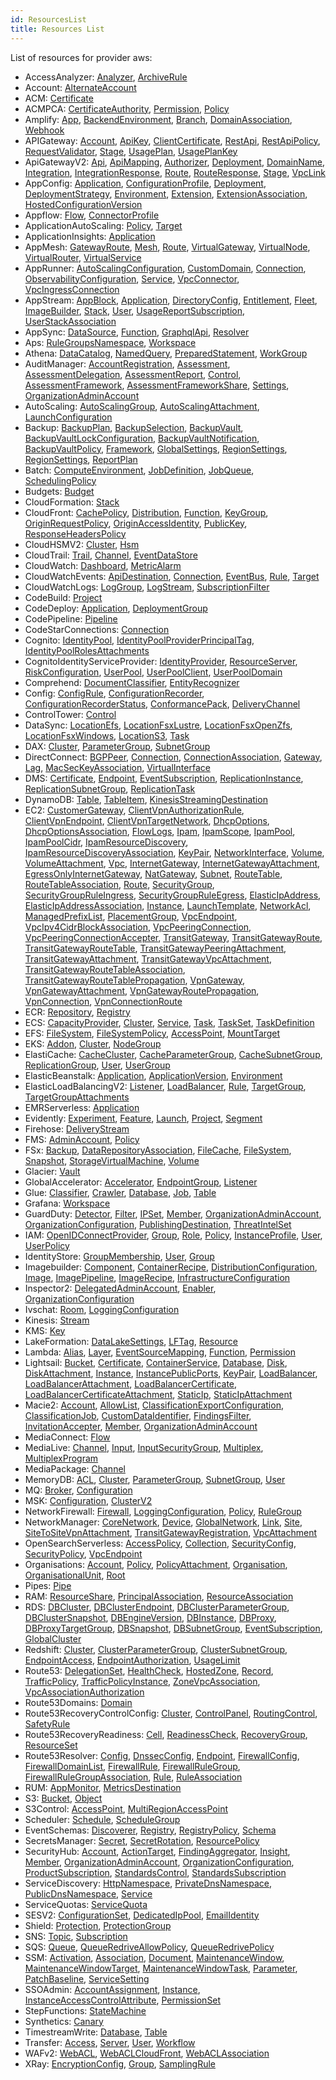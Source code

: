 ```yaml
---
id: ResourcesList
title: Resources List
---
```

List of resources for provider aws:

* AccessAnalyzer: 
[Analyzer](./resources/AccessAnalyzer/Analyzer.md), [ArchiveRule](./resources/AccessAnalyzer/ArchiveRule.md)
* Account: 
[AlternateAccount](./resources/Account/AlternateAccount.md)
* ACM: 
[Certificate](./resources/ACM/Certificate.md)
* ACMPCA: 
[CertificateAuthority](./resources/ACMPCA/CertificateAuthority.md), [Permission](./resources/ACMPCA/Permission.md), [Policy](./resources/ACMPCA/Policy.md)
* Amplify: 
[App](./resources/Amplify/App.md), [BackendEnvironment](./resources/Amplify/BackendEnvironment.md), [Branch](./resources/Amplify/Branch.md), [DomainAssociation](./resources/Amplify/DomainAssociation.md), [Webhook](./resources/Amplify/Webhook.md)
* APIGateway: 
[Account](./resources/APIGateway/Account.md), [ApiKey](./resources/APIGateway/ApiKey.md), [ClientCertificate](./resources/APIGateway/ClientCertificate.md), [RestApi](./resources/APIGateway/RestApi.md), [RestApiPolicy](./resources/APIGateway/RestApiPolicy.md), [RequestValidator](./resources/APIGateway/RequestValidator.md), [Stage](./resources/APIGateway/Stage.md), [UsagePlan](./resources/APIGateway/UsagePlan.md), [UsagePlanKey](./resources/APIGateway/UsagePlanKey.md)
* ApiGatewayV2: 
[Api](./resources/ApiGatewayV2/Api.md), [ApiMapping](./resources/ApiGatewayV2/ApiMapping.md), [Authorizer](./resources/ApiGatewayV2/Authorizer.md), [Deployment](./resources/ApiGatewayV2/Deployment.md), [DomainName](./resources/ApiGatewayV2/DomainName.md), [Integration](./resources/ApiGatewayV2/Integration.md), [IntegrationResponse](./resources/ApiGatewayV2/IntegrationResponse.md), [Route](./resources/ApiGatewayV2/Route.md), [RouteResponse](./resources/ApiGatewayV2/RouteResponse.md), [Stage](./resources/ApiGatewayV2/Stage.md), [VpcLink](./resources/ApiGatewayV2/VpcLink.md)
* AppConfig: 
[Application](./resources/AppConfig/Application.md), [ConfigurationProfile](./resources/AppConfig/ConfigurationProfile.md), [Deployment](./resources/AppConfig/Deployment.md), [DeploymentStrategy](./resources/AppConfig/DeploymentStrategy.md), [Environment](./resources/AppConfig/Environment.md), [Extension](./resources/AppConfig/Extension.md), [ExtensionAssociation](./resources/AppConfig/ExtensionAssociation.md), [HostedConfigurationVersion](./resources/AppConfig/HostedConfigurationVersion.md)
* Appflow: 
[Flow](./resources/Appflow/Flow.md), [ConnectorProfile](./resources/Appflow/ConnectorProfile.md)
* ApplicationAutoScaling: 
[Policy](./resources/ApplicationAutoScaling/Policy.md), [Target](./resources/ApplicationAutoScaling/Target.md)
* ApplicationInsights: 
[Application](./resources/ApplicationInsights/Application.md)
* AppMesh: 
[GatewayRoute](./resources/AppMesh/GatewayRoute.md), [Mesh](./resources/AppMesh/Mesh.md), [Route](./resources/AppMesh/Route.md), [VirtualGateway](./resources/AppMesh/VirtualGateway.md), [VirtualNode](./resources/AppMesh/VirtualNode.md), [VirtualRouter](./resources/AppMesh/VirtualRouter.md), [VirtualService](./resources/AppMesh/VirtualService.md)
* AppRunner: 
[AutoScalingConfiguration](./resources/AppRunner/AutoScalingConfiguration.md), [CustomDomain](./resources/AppRunner/CustomDomain.md), [Connection](./resources/AppRunner/Connection.md), [ObservabilityConfiguration](./resources/AppRunner/ObservabilityConfiguration.md), [Service](./resources/AppRunner/Service.md), [VpcConnector](./resources/AppRunner/VpcConnector.md), [VpcIngressConnection](./resources/AppRunner/VpcIngressConnection.md)
* AppStream: 
[AppBlock](./resources/AppStream/AppBlock.md), [Application](./resources/AppStream/Application.md), [DirectoryConfig](./resources/AppStream/DirectoryConfig.md), [Entitlement](./resources/AppStream/Entitlement.md), [Fleet](./resources/AppStream/Fleet.md), [ImageBuilder](./resources/AppStream/ImageBuilder.md), [Stack](./resources/AppStream/Stack.md), [User](./resources/AppStream/User.md), [UsageReportSubscription](./resources/AppStream/UsageReportSubscription.md), [UserStackAssociation](./resources/AppStream/UserStackAssociation.md)
* AppSync: 
[DataSource](./resources/AppSync/DataSource.md), [Function](./resources/AppSync/Function.md), [GraphqlApi](./resources/AppSync/GraphqlApi.md), [Resolver](./resources/AppSync/Resolver.md)
* Aps: 
[RuleGroupsNamespace](./resources/Aps/RuleGroupsNamespace.md), [Workspace](./resources/Aps/Workspace.md)
* Athena: 
[DataCatalog](./resources/Athena/DataCatalog.md), [NamedQuery](./resources/Athena/NamedQuery.md), [PreparedStatement](./resources/Athena/PreparedStatement.md), [WorkGroup](./resources/Athena/WorkGroup.md)
* AuditManager: 
[AccountRegistration](./resources/AuditManager/AccountRegistration.md), [Assessment](./resources/AuditManager/Assessment.md), [AssessmentDelegation](./resources/AuditManager/AssessmentDelegation.md), [AssessmentReport](./resources/AuditManager/AssessmentReport.md), [Control](./resources/AuditManager/Control.md), [AssessmentFramework](./resources/AuditManager/AssessmentFramework.md), [AssessmentFrameworkShare](./resources/AuditManager/AssessmentFrameworkShare.md), [Settings](./resources/AuditManager/Settings.md), [OrganizationAdminAccount](./resources/AuditManager/OrganizationAdminAccount.md)
* AutoScaling: 
[AutoScalingGroup](./resources/AutoScaling/AutoScalingGroup.md), [AutoScalingAttachment](./resources/AutoScaling/AutoScalingAttachment.md), [LaunchConfiguration](./resources/AutoScaling/LaunchConfiguration.md)
* Backup: 
[BackupPlan](./resources/Backup/BackupPlan.md), [BackupSelection](./resources/Backup/BackupSelection.md), [BackupVault](./resources/Backup/BackupVault.md), [BackupVaultLockConfiguration](./resources/Backup/BackupVaultLockConfiguration.md), [BackupVaultNotification](./resources/Backup/BackupVaultNotification.md), [BackupVaultPolicy](./resources/Backup/BackupVaultPolicy.md), [Framework](./resources/Backup/Framework.md), [GlobalSettings](./resources/Backup/GlobalSettings.md), [RegionSettings](./resources/Backup/RegionSettings.md), [RegionSettings](./resources/Backup/RegionSettings.md), [ReportPlan](./resources/Backup/ReportPlan.md)
* Batch: 
[ComputeEnvironment](./resources/Batch/ComputeEnvironment.md), [JobDefinition](./resources/Batch/JobDefinition.md), [JobQueue](./resources/Batch/JobQueue.md), [SchedulingPolicy](./resources/Batch/SchedulingPolicy.md)
* Budgets: 
[Budget](./resources/Budgets/Budget.md)
* CloudFormation: 
[Stack](./resources/CloudFormation/Stack.md)
* CloudFront: 
[CachePolicy](./resources/CloudFront/CachePolicy.md), [Distribution](./resources/CloudFront/Distribution.md), [Function](./resources/CloudFront/Function.md), [KeyGroup](./resources/CloudFront/KeyGroup.md), [OriginRequestPolicy](./resources/CloudFront/OriginRequestPolicy.md), [OriginAccessIdentity](./resources/CloudFront/OriginAccessIdentity.md), [PublicKey](./resources/CloudFront/PublicKey.md), [ResponseHeadersPolicy](./resources/CloudFront/ResponseHeadersPolicy.md)
* CloudHSMV2: 
[Cluster](./resources/CloudHSMV2/Cluster.md), [Hsm](./resources/CloudHSMV2/Hsm.md)
* CloudTrail: 
[Trail](./resources/CloudTrail/Trail.md), [Channel](./resources/CloudTrail/Channel.md), [EventDataStore](./resources/CloudTrail/EventDataStore.md)
* CloudWatch: 
[Dashboard](./resources/CloudWatch/Dashboard.md), [MetricAlarm](./resources/CloudWatch/MetricAlarm.md)
* CloudWatchEvents: 
[ApiDestination](./resources/CloudWatchEvents/ApiDestination.md), [Connection](./resources/CloudWatchEvents/Connection.md), [EventBus](./resources/CloudWatchEvents/EventBus.md), [Rule](./resources/CloudWatchEvents/Rule.md), [Target](./resources/CloudWatchEvents/Target.md)
* CloudWatchLogs: 
[LogGroup](./resources/CloudWatchLogs/LogGroup.md), [LogStream](./resources/CloudWatchLogs/LogStream.md), [SubscriptionFilter](./resources/CloudWatchLogs/SubscriptionFilter.md)
* CodeBuild: 
[Project](./resources/CodeBuild/Project.md)
* CodeDeploy: 
[Application](./resources/CodeDeploy/Application.md), [DeploymentGroup](./resources/CodeDeploy/DeploymentGroup.md)
* CodePipeline: 
[Pipeline](./resources/CodePipeline/Pipeline.md)
* CodeStarConnections: 
[Connection](./resources/CodeStarConnections/Connection.md)
* Cognito: 
[IdentityPool](./resources/Cognito/IdentityPool.md), [IdentityPoolProviderPrincipalTag](./resources/Cognito/IdentityPoolProviderPrincipalTag.md), [IdentityPoolRolesAttachments](./resources/Cognito/IdentityPoolRolesAttachments.md)
* CognitoIdentityServiceProvider: 
[IdentityProvider](./resources/CognitoIdentityServiceProvider/IdentityProvider.md), [ResourceServer](./resources/CognitoIdentityServiceProvider/ResourceServer.md), [RiskConfiguration](./resources/CognitoIdentityServiceProvider/RiskConfiguration.md), [UserPool](./resources/CognitoIdentityServiceProvider/UserPool.md), [UserPoolClient](./resources/CognitoIdentityServiceProvider/UserPoolClient.md), [UserPoolDomain](./resources/CognitoIdentityServiceProvider/UserPoolDomain.md)
* Comprehend: 
[DocumentClassifier](./resources/Comprehend/DocumentClassifier.md), [EntityRecognizer](./resources/Comprehend/EntityRecognizer.md)
* Config: 
[ConfigRule](./resources/Config/ConfigRule.md), [ConfigurationRecorder](./resources/Config/ConfigurationRecorder.md), [ConfigurationRecorderStatus](./resources/Config/ConfigurationRecorderStatus.md), [ConformancePack](./resources/Config/ConformancePack.md), [DeliveryChannel](./resources/Config/DeliveryChannel.md)
* ControlTower: 
[Control](./resources/ControlTower/Control.md)
* DataSync: 
[LocationEfs](./resources/DataSync/LocationEfs.md), [LocationFsxLustre](./resources/DataSync/LocationFsxLustre.md), [LocationFsxOpenZfs](./resources/DataSync/LocationFsxOpenZfs.md), [LocationFsxWindows](./resources/DataSync/LocationFsxWindows.md), [LocationS3](./resources/DataSync/LocationS3.md), [Task](./resources/DataSync/Task.md)
* DAX: 
[Cluster](./resources/DAX/Cluster.md), [ParameterGroup](./resources/DAX/ParameterGroup.md), [SubnetGroup](./resources/DAX/SubnetGroup.md)
* DirectConnect: 
[BGPPeer](./resources/DirectConnect/BGPPeer.md), [Connection](./resources/DirectConnect/Connection.md), [ConnectionAssociation](./resources/DirectConnect/ConnectionAssociation.md), [Gateway](./resources/DirectConnect/Gateway.md), [Lag](./resources/DirectConnect/Lag.md), [MacSecKeyAssociation](./resources/DirectConnect/MacSecKeyAssociation.md), [VirtualInterface](./resources/DirectConnect/VirtualInterface.md)
* DMS: 
[Certificate](./resources/DMS/Certificate.md), [Endpoint](./resources/DMS/Endpoint.md), [EventSubscription](./resources/DMS/EventSubscription.md), [ReplicationInstance](./resources/DMS/ReplicationInstance.md), [ReplicationSubnetGroup](./resources/DMS/ReplicationSubnetGroup.md), [ReplicationTask](./resources/DMS/ReplicationTask.md)
* DynamoDB: 
[Table](./resources/DynamoDB/Table.md), [TableItem](./resources/DynamoDB/TableItem.md), [KinesisStreamingDestination](./resources/DynamoDB/KinesisStreamingDestination.md)
* EC2: 
[CustomerGateway](./resources/EC2/CustomerGateway.md), [ClientVpnAuthorizationRule](./resources/EC2/ClientVpnAuthorizationRule.md), [ClientVpnEndpoint](./resources/EC2/ClientVpnEndpoint.md), [ClientVpnTargetNetwork](./resources/EC2/ClientVpnTargetNetwork.md), [DhcpOptions](./resources/EC2/DhcpOptions.md), [DhcpOptionsAssociation](./resources/EC2/DhcpOptionsAssociation.md), [FlowLogs](./resources/EC2/FlowLogs.md), [Ipam](./resources/EC2/Ipam.md), [IpamScope](./resources/EC2/IpamScope.md), [IpamPool](./resources/EC2/IpamPool.md), [IpamPoolCidr](./resources/EC2/IpamPoolCidr.md), [IpamResourceDiscovery](./resources/EC2/IpamResourceDiscovery.md), [IpamResourceDiscoveryAssociation](./resources/EC2/IpamResourceDiscoveryAssociation.md), [KeyPair](./resources/EC2/KeyPair.md), [NetworkInterface](./resources/EC2/NetworkInterface.md), [Volume](./resources/EC2/Volume.md), [VolumeAttachment](./resources/EC2/VolumeAttachment.md), [Vpc](./resources/EC2/Vpc.md), [InternetGateway](./resources/EC2/InternetGateway.md), [InternetGatewayAttachment](./resources/EC2/InternetGatewayAttachment.md), [EgressOnlyInternetGateway](./resources/EC2/EgressOnlyInternetGateway.md), [NatGateway](./resources/EC2/NatGateway.md), [Subnet](./resources/EC2/Subnet.md), [RouteTable](./resources/EC2/RouteTable.md), [RouteTableAssociation](./resources/EC2/RouteTableAssociation.md), [Route](./resources/EC2/Route.md), [SecurityGroup](./resources/EC2/SecurityGroup.md), [SecurityGroupRuleIngress](./resources/EC2/SecurityGroupRuleIngress.md), [SecurityGroupRuleEgress](./resources/EC2/SecurityGroupRuleEgress.md), [ElasticIpAddress](./resources/EC2/ElasticIpAddress.md), [ElasticIpAddressAssociation](./resources/EC2/ElasticIpAddressAssociation.md), [Instance](./resources/EC2/Instance.md), [LaunchTemplate](./resources/EC2/LaunchTemplate.md), [NetworkAcl](./resources/EC2/NetworkAcl.md), [ManagedPrefixList](./resources/EC2/ManagedPrefixList.md), [PlacementGroup](./resources/EC2/PlacementGroup.md), [VpcEndpoint](./resources/EC2/VpcEndpoint.md), [VpcIpv4CidrBlockAssociation](./resources/EC2/VpcIpv4CidrBlockAssociation.md), [VpcPeeringConnection](./resources/EC2/VpcPeeringConnection.md), [VpcPeeringConnectionAccepter](./resources/EC2/VpcPeeringConnectionAccepter.md), [TransitGateway](./resources/EC2/TransitGateway.md), [TransitGatewayRoute](./resources/EC2/TransitGatewayRoute.md), [TransitGatewayRouteTable](./resources/EC2/TransitGatewayRouteTable.md), [TransitGatewayPeeringAttachment](./resources/EC2/TransitGatewayPeeringAttachment.md), [TransitGatewayAttachment](./resources/EC2/TransitGatewayAttachment.md), [TransitGatewayVpcAttachment](./resources/EC2/TransitGatewayVpcAttachment.md), [TransitGatewayRouteTableAssociation](./resources/EC2/TransitGatewayRouteTableAssociation.md), [TransitGatewayRouteTablePropagation](./resources/EC2/TransitGatewayRouteTablePropagation.md), [VpnGateway](./resources/EC2/VpnGateway.md), [VpnGatewayAttachment](./resources/EC2/VpnGatewayAttachment.md), [VpnGatewayRoutePropagation](./resources/EC2/VpnGatewayRoutePropagation.md), [VpnConnection](./resources/EC2/VpnConnection.md), [VpnConnectionRoute](./resources/EC2/VpnConnectionRoute.md)
* ECR: 
[Repository](./resources/ECR/Repository.md), [Registry](./resources/ECR/Registry.md)
* ECS: 
[CapacityProvider](./resources/ECS/CapacityProvider.md), [Cluster](./resources/ECS/Cluster.md), [Service](./resources/ECS/Service.md), [Task](./resources/ECS/Task.md), [TaskSet](./resources/ECS/TaskSet.md), [TaskDefinition](./resources/ECS/TaskDefinition.md)
* EFS: 
[FileSystem](./resources/EFS/FileSystem.md), [FileSystemPolicy](./resources/EFS/FileSystemPolicy.md), [AccessPoint](./resources/EFS/AccessPoint.md), [MountTarget](./resources/EFS/MountTarget.md)
* EKS: 
[Addon](./resources/EKS/Addon.md), [Cluster](./resources/EKS/Cluster.md), [NodeGroup](./resources/EKS/NodeGroup.md)
* ElastiCache: 
[CacheCluster](./resources/ElastiCache/CacheCluster.md), [CacheParameterGroup](./resources/ElastiCache/CacheParameterGroup.md), [CacheSubnetGroup](./resources/ElastiCache/CacheSubnetGroup.md), [ReplicationGroup](./resources/ElastiCache/ReplicationGroup.md), [User](./resources/ElastiCache/User.md), [UserGroup](./resources/ElastiCache/UserGroup.md)
* ElasticBeanstalk: 
[Application](./resources/ElasticBeanstalk/Application.md), [ApplicationVersion](./resources/ElasticBeanstalk/ApplicationVersion.md), [Environment](./resources/ElasticBeanstalk/Environment.md)
* ElasticLoadBalancingV2: 
[Listener](./resources/ElasticLoadBalancingV2/Listener.md), [LoadBalancer](./resources/ElasticLoadBalancingV2/LoadBalancer.md), [Rule](./resources/ElasticLoadBalancingV2/Rule.md), [TargetGroup](./resources/ElasticLoadBalancingV2/TargetGroup.md), [TargetGroupAttachments](./resources/ElasticLoadBalancingV2/TargetGroupAttachments.md)
* EMRServerless: 
[Application](./resources/EMRServerless/Application.md)
* Evidently: 
[Experiment](./resources/Evidently/Experiment.md), [Feature](./resources/Evidently/Feature.md), [Launch](./resources/Evidently/Launch.md), [Project](./resources/Evidently/Project.md), [Segment](./resources/Evidently/Segment.md)
* Firehose: 
[DeliveryStream](./resources/Firehose/DeliveryStream.md)
* FMS: 
[AdminAccount](./resources/FMS/AdminAccount.md), [Policy](./resources/FMS/Policy.md)
* FSx: 
[Backup](./resources/FSx/Backup.md), [DataRepositoryAssociation](./resources/FSx/DataRepositoryAssociation.md), [FileCache](./resources/FSx/FileCache.md), [FileSystem](./resources/FSx/FileSystem.md), [Snapshot](./resources/FSx/Snapshot.md), [StorageVirtualMachine](./resources/FSx/StorageVirtualMachine.md), [Volume](./resources/FSx/Volume.md)
* Glacier: 
[Vault](./resources/Glacier/Vault.md)
* GlobalAccelerator: 
[Accelerator](./resources/GlobalAccelerator/Accelerator.md), [EndpointGroup](./resources/GlobalAccelerator/EndpointGroup.md), [Listener](./resources/GlobalAccelerator/Listener.md)
* Glue: 
[Classifier](./resources/Glue/Classifier.md), [Crawler](./resources/Glue/Crawler.md), [Database](./resources/Glue/Database.md), [Job](./resources/Glue/Job.md), [Table](./resources/Glue/Table.md)
* Grafana: 
[Workspace](./resources/Grafana/Workspace.md)
* GuardDuty: 
[Detector](./resources/GuardDuty/Detector.md), [Filter](./resources/GuardDuty/Filter.md), [IPSet](./resources/GuardDuty/IPSet.md), [Member](./resources/GuardDuty/Member.md), [OrganizationAdminAccount](./resources/GuardDuty/OrganizationAdminAccount.md), [OrganizationConfiguration](./resources/GuardDuty/OrganizationConfiguration.md), [PublishingDestination](./resources/GuardDuty/PublishingDestination.md), [ThreatIntelSet](./resources/GuardDuty/ThreatIntelSet.md)
* IAM: 
[OpenIDConnectProvider](./resources/IAM/OpenIDConnectProvider.md), [Group](./resources/IAM/Group.md), [Role](./resources/IAM/Role.md), [Policy](./resources/IAM/Policy.md), [InstanceProfile](./resources/IAM/InstanceProfile.md), [User](./resources/IAM/User.md), [UserPolicy](./resources/IAM/UserPolicy.md)
* IdentityStore: 
[GroupMembership](./resources/IdentityStore/GroupMembership.md), [User](./resources/IdentityStore/User.md), [Group](./resources/IdentityStore/Group.md)
* Imagebuilder: 
[Component](./resources/Imagebuilder/Component.md), [ContainerRecipe](./resources/Imagebuilder/ContainerRecipe.md), [DistributionConfiguration](./resources/Imagebuilder/DistributionConfiguration.md), [Image](./resources/Imagebuilder/Image.md), [ImagePipeline](./resources/Imagebuilder/ImagePipeline.md), [ImageRecipe](./resources/Imagebuilder/ImageRecipe.md), [InfrastructureConfiguration](./resources/Imagebuilder/InfrastructureConfiguration.md)
* Inspector2: 
[DelegatedAdminAccount](./resources/Inspector2/DelegatedAdminAccount.md), [Enabler](./resources/Inspector2/Enabler.md), [OrganizationConfiguration](./resources/Inspector2/OrganizationConfiguration.md)
* Ivschat: 
[Room](./resources/Ivschat/Room.md), [LoggingConfiguration](./resources/Ivschat/LoggingConfiguration.md)
* Kinesis: 
[Stream](./resources/Kinesis/Stream.md)
* KMS: 
[Key](./resources/KMS/Key.md)
* LakeFormation: 
[DataLakeSettings](./resources/LakeFormation/DataLakeSettings.md), [LFTag](./resources/LakeFormation/LFTag.md), [Resource](./resources/LakeFormation/Resource.md)
* Lambda: 
[Alias](./resources/Lambda/Alias.md), [Layer](./resources/Lambda/Layer.md), [EventSourceMapping](./resources/Lambda/EventSourceMapping.md), [Function](./resources/Lambda/Function.md), [Permission](./resources/Lambda/Permission.md)
* Lightsail: 
[Bucket](./resources/Lightsail/Bucket.md), [Certificate](./resources/Lightsail/Certificate.md), [ContainerService](./resources/Lightsail/ContainerService.md), [Database](./resources/Lightsail/Database.md), [Disk](./resources/Lightsail/Disk.md), [DiskAttachment](./resources/Lightsail/DiskAttachment.md), [Instance](./resources/Lightsail/Instance.md), [InstancePublicPorts](./resources/Lightsail/InstancePublicPorts.md), [KeyPair](./resources/Lightsail/KeyPair.md), [LoadBalancer](./resources/Lightsail/LoadBalancer.md), [LoadBalancerAttachment](./resources/Lightsail/LoadBalancerAttachment.md), [LoadBalancerCertificate](./resources/Lightsail/LoadBalancerCertificate.md), [LoadBalancerCertificateAttachment](./resources/Lightsail/LoadBalancerCertificateAttachment.md), [StaticIp](./resources/Lightsail/StaticIp.md), [StaticIpAttachment](./resources/Lightsail/StaticIpAttachment.md)
* Macie2: 
[Account](./resources/Macie2/Account.md), [AllowList](./resources/Macie2/AllowList.md), [ClassificationExportConfiguration](./resources/Macie2/ClassificationExportConfiguration.md), [ClassificationJob](./resources/Macie2/ClassificationJob.md), [CustomDataIdentifier](./resources/Macie2/CustomDataIdentifier.md), [FindingsFilter](./resources/Macie2/FindingsFilter.md), [InvitationAccepter](./resources/Macie2/InvitationAccepter.md), [Member](./resources/Macie2/Member.md), [OrganizationAdminAccount](./resources/Macie2/OrganizationAdminAccount.md)
* MediaConnect: 
[Flow](./resources/MediaConnect/Flow.md)
* MediaLive: 
[Channel](./resources/MediaLive/Channel.md), [Input](./resources/MediaLive/Input.md), [InputSecurityGroup](./resources/MediaLive/InputSecurityGroup.md), [Multiplex](./resources/MediaLive/Multiplex.md), [MultiplexProgram](./resources/MediaLive/MultiplexProgram.md)
* MediaPackage: 
[Channel](./resources/MediaPackage/Channel.md)
* MemoryDB: 
[ACL](./resources/MemoryDB/ACL.md), [Cluster](./resources/MemoryDB/Cluster.md), [ParameterGroup](./resources/MemoryDB/ParameterGroup.md), [SubnetGroup](./resources/MemoryDB/SubnetGroup.md), [User](./resources/MemoryDB/User.md)
* MQ: 
[Broker](./resources/MQ/Broker.md), [Configuration](./resources/MQ/Configuration.md)
* MSK: 
[Configuration](./resources/MSK/Configuration.md), [ClusterV2](./resources/MSK/ClusterV2.md)
* NetworkFirewall: 
[Firewall](./resources/NetworkFirewall/Firewall.md), [LoggingConfiguration](./resources/NetworkFirewall/LoggingConfiguration.md), [Policy](./resources/NetworkFirewall/Policy.md), [RuleGroup](./resources/NetworkFirewall/RuleGroup.md)
* NetworkManager: 
[CoreNetwork](./resources/NetworkManager/CoreNetwork.md), [Device](./resources/NetworkManager/Device.md), [GlobalNetwork](./resources/NetworkManager/GlobalNetwork.md), [Link](./resources/NetworkManager/Link.md), [Site](./resources/NetworkManager/Site.md), [SiteToSiteVpnAttachment](./resources/NetworkManager/SiteToSiteVpnAttachment.md), [TransitGatewayRegistration](./resources/NetworkManager/TransitGatewayRegistration.md), [VpcAttachment](./resources/NetworkManager/VpcAttachment.md)
* OpenSearchServerless: 
[AccessPolicy](./resources/OpenSearchServerless/AccessPolicy.md), [Collection](./resources/OpenSearchServerless/Collection.md), [SecurityConfig](./resources/OpenSearchServerless/SecurityConfig.md), [SecurityPolicy](./resources/OpenSearchServerless/SecurityPolicy.md), [VpcEndpoint](./resources/OpenSearchServerless/VpcEndpoint.md)
* Organisations: 
[Account](./resources/Organisations/Account.md), [Policy](./resources/Organisations/Policy.md), [PolicyAttachment](./resources/Organisations/PolicyAttachment.md), [Organisation](./resources/Organisations/Organisation.md), [OrganisationalUnit](./resources/Organisations/OrganisationalUnit.md), [Root](./resources/Organisations/Root.md)
* Pipes: 
[Pipe](./resources/Pipes/Pipe.md)
* RAM: 
[ResourceShare](./resources/RAM/ResourceShare.md), [PrincipalAssociation](./resources/RAM/PrincipalAssociation.md), [ResourceAssociation](./resources/RAM/ResourceAssociation.md)
* RDS: 
[DBCluster](./resources/RDS/DBCluster.md), [DBClusterEndpoint](./resources/RDS/DBClusterEndpoint.md), [DBClusterParameterGroup](./resources/RDS/DBClusterParameterGroup.md), [DBClusterSnapshot](./resources/RDS/DBClusterSnapshot.md), [DBEngineVersion](./resources/RDS/DBEngineVersion.md), [DBInstance](./resources/RDS/DBInstance.md), [DBProxy](./resources/RDS/DBProxy.md), [DBProxyTargetGroup](./resources/RDS/DBProxyTargetGroup.md), [DBSnapshot](./resources/RDS/DBSnapshot.md), [DBSubnetGroup](./resources/RDS/DBSubnetGroup.md), [EventSubscription](./resources/RDS/EventSubscription.md), [GlobalCluster](./resources/RDS/GlobalCluster.md)
* Redshift: 
[Cluster](./resources/Redshift/Cluster.md), [ClusterParameterGroup](./resources/Redshift/ClusterParameterGroup.md), [ClusterSubnetGroup](./resources/Redshift/ClusterSubnetGroup.md), [EndpointAccess](./resources/Redshift/EndpointAccess.md), [EndpointAuthorization](./resources/Redshift/EndpointAuthorization.md), [UsageLimit](./resources/Redshift/UsageLimit.md)
* Route53: 
[DelegationSet](./resources/Route53/DelegationSet.md), [HealthCheck](./resources/Route53/HealthCheck.md), [HostedZone](./resources/Route53/HostedZone.md), [Record](./resources/Route53/Record.md), [TrafficPolicy](./resources/Route53/TrafficPolicy.md), [TrafficPolicyInstance](./resources/Route53/TrafficPolicyInstance.md), [ZoneVpcAssociation](./resources/Route53/ZoneVpcAssociation.md), [VpcAssociationAuthorization](./resources/Route53/VpcAssociationAuthorization.md)
* Route53Domains: 
[Domain](./resources/Route53Domains/Domain.md)
* Route53RecoveryControlConfig: 
[Cluster](./resources/Route53RecoveryControlConfig/Cluster.md), [ControlPanel](./resources/Route53RecoveryControlConfig/ControlPanel.md), [RoutingControl](./resources/Route53RecoveryControlConfig/RoutingControl.md), [SafetyRule](./resources/Route53RecoveryControlConfig/SafetyRule.md)
* Route53RecoveryReadiness: 
[Cell](./resources/Route53RecoveryReadiness/Cell.md), [ReadinessCheck](./resources/Route53RecoveryReadiness/ReadinessCheck.md), [RecoveryGroup](./resources/Route53RecoveryReadiness/RecoveryGroup.md), [ResourceSet](./resources/Route53RecoveryReadiness/ResourceSet.md)
* Route53Resolver: 
[Config](./resources/Route53Resolver/Config.md), [DnssecConfig](./resources/Route53Resolver/DnssecConfig.md), [Endpoint](./resources/Route53Resolver/Endpoint.md), [FirewallConfig](./resources/Route53Resolver/FirewallConfig.md), [FirewallDomainList](./resources/Route53Resolver/FirewallDomainList.md), [FirewallRule](./resources/Route53Resolver/FirewallRule.md), [FirewallRuleGroup](./resources/Route53Resolver/FirewallRuleGroup.md), [FirewallRuleGroupAssociation](./resources/Route53Resolver/FirewallRuleGroupAssociation.md), [Rule](./resources/Route53Resolver/Rule.md), [RuleAssociation](./resources/Route53Resolver/RuleAssociation.md)
* RUM: 
[AppMonitor](./resources/RUM/AppMonitor.md), [MetricsDestination](./resources/RUM/MetricsDestination.md)
* S3: 
[Bucket](./resources/S3/Bucket.md), [Object](./resources/S3/Object.md)
* S3Control: 
[AccessPoint](./resources/S3Control/AccessPoint.md), [MultiRegionAccessPoint](./resources/S3Control/MultiRegionAccessPoint.md)
* Scheduler: 
[Schedule](./resources/Scheduler/Schedule.md), [ScheduleGroup](./resources/Scheduler/ScheduleGroup.md)
* EventSchemas: 
[Discoverer](./resources/EventSchemas/Discoverer.md), [Registry](./resources/EventSchemas/Registry.md), [RegistryPolicy](./resources/EventSchemas/RegistryPolicy.md), [Schema](./resources/EventSchemas/Schema.md)
* SecretsManager: 
[Secret](./resources/SecretsManager/Secret.md), [SecretRotation](./resources/SecretsManager/SecretRotation.md), [ResourcePolicy](./resources/SecretsManager/ResourcePolicy.md)
* SecurityHub: 
[Account](./resources/SecurityHub/Account.md), [ActionTarget](./resources/SecurityHub/ActionTarget.md), [FindingAggregator](./resources/SecurityHub/FindingAggregator.md), [Insight](./resources/SecurityHub/Insight.md), [Member](./resources/SecurityHub/Member.md), [OrganizationAdminAccount](./resources/SecurityHub/OrganizationAdminAccount.md), [OrganizationConfiguration](./resources/SecurityHub/OrganizationConfiguration.md), [ProductSubscription](./resources/SecurityHub/ProductSubscription.md), [StandardsControl](./resources/SecurityHub/StandardsControl.md), [StandardsSubscription](./resources/SecurityHub/StandardsSubscription.md)
* ServiceDiscovery: 
[HttpNamespace](./resources/ServiceDiscovery/HttpNamespace.md), [PrivateDnsNamespace](./resources/ServiceDiscovery/PrivateDnsNamespace.md), [PublicDnsNamespace](./resources/ServiceDiscovery/PublicDnsNamespace.md), [Service](./resources/ServiceDiscovery/Service.md)
* ServiceQuotas: 
[ServiceQuota](./resources/ServiceQuotas/ServiceQuota.md)
* SESV2: 
[ConfigurationSet](./resources/SESV2/ConfigurationSet.md), [DedicatedIpPool](./resources/SESV2/DedicatedIpPool.md), [EmailIdentity](./resources/SESV2/EmailIdentity.md)
* Shield: 
[Protection](./resources/Shield/Protection.md), [ProtectionGroup](./resources/Shield/ProtectionGroup.md)
* SNS: 
[Topic](./resources/SNS/Topic.md), [Subscription](./resources/SNS/Subscription.md)
* SQS: 
[Queue](./resources/SQS/Queue.md), [QueueRedriveAllowPolicy](./resources/SQS/QueueRedriveAllowPolicy.md), [QueueRedrivePolicy](./resources/SQS/QueueRedrivePolicy.md)
* SSM: 
[Activation](./resources/SSM/Activation.md), [Association](./resources/SSM/Association.md), [Document](./resources/SSM/Document.md), [MaintenanceWindow](./resources/SSM/MaintenanceWindow.md), [MaintenanceWindowTarget](./resources/SSM/MaintenanceWindowTarget.md), [MaintenanceWindowTask](./resources/SSM/MaintenanceWindowTask.md), [Parameter](./resources/SSM/Parameter.md), [PatchBaseline](./resources/SSM/PatchBaseline.md), [ServiceSetting](./resources/SSM/ServiceSetting.md)
* SSOAdmin: 
[AccountAssignment](./resources/SSOAdmin/AccountAssignment.md), [Instance](./resources/SSOAdmin/Instance.md), [InstanceAccessControlAttribute](./resources/SSOAdmin/InstanceAccessControlAttribute.md), [PermissionSet](./resources/SSOAdmin/PermissionSet.md)
* StepFunctions: 
[StateMachine](./resources/StepFunctions/StateMachine.md)
* Synthetics: 
[Canary](./resources/Synthetics/Canary.md)
* TimestreamWrite: 
[Database](./resources/TimestreamWrite/Database.md), [Table](./resources/TimestreamWrite/Table.md)
* Transfer: 
[Access](./resources/Transfer/Access.md), [Server](./resources/Transfer/Server.md), [User](./resources/Transfer/User.md), [Workflow](./resources/Transfer/Workflow.md)
* WAFv2: 
[WebACL](./resources/WAFv2/WebACL.md), [WebACLCloudFront](./resources/WAFv2/WebACLCloudFront.md), [WebACLAssociation](./resources/WAFv2/WebACLAssociation.md)
* XRay: 
[EncryptionConfig](./resources/XRay/EncryptionConfig.md), [Group](./resources/XRay/Group.md), [SamplingRule](./resources/XRay/SamplingRule.md)